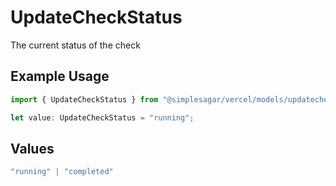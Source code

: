 # UpdateCheckStatus

The current status of the check

## Example Usage

```typescript
import { UpdateCheckStatus } from "@simplesagar/vercel/models/updatecheckop.js";

let value: UpdateCheckStatus = "running";
```

## Values

```typescript
"running" | "completed"
```
